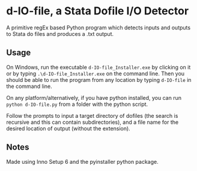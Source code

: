 # d-IO-file, a Stata Dofile I/O Detector

A primitive regEx based Python program which detects inputs and outputs to Stata do files and produces a .txt output.

## Usage

On Windows, run the executable `d-IO-file_Installer.exe` by clicking on it or by typing `.\d-IO-file_Installer.exe` on the command line. Then you should be able to run the program from any location by typing `d-IO-file` in the command line.

On any platform/alternatively, if you have python installed, you can run `python d-IO-file.py` from a folder with the python script.

Follow the prompts to input a target directory of dofiles (the search is recursive and this can contain subdirectories), and a file name for the desired location of output (without the extension).

## Notes

Made using Inno Setup 6 and the pyinstaller python package.
